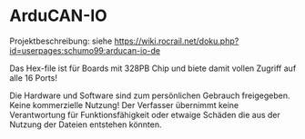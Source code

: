 # ArduCAN-IO

Projektbeschreibung: siehe https://wiki.rocrail.net/doku.php?id=userpages:schumo99:arducan-io-de

Das Hex-file ist für Boards mit 328PB Chip und biete damit vollen Zugriff auf alle 16 Ports!

Die Hardware und Software sind zum persönlichen Gebrauch freigegeben. Keine kommerzielle Nutzung!
Der Verfasser übernimmt keine Verantwortung für Funktionsfähigkeit oder etwaige Schäden die aus der Nutzung der Dateien entstehen könnten.
